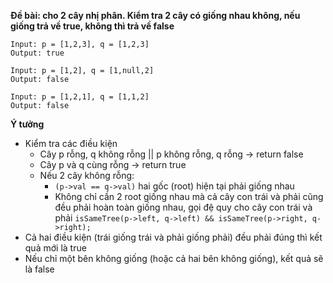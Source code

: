 **Đề bài: cho 2 cây nhị phân. Kiểm tra 2 cây có giống nhau không, nếu giống trả về true, không thì trả về false**
```
Input: p = [1,2,3], q = [1,2,3]
Output: true

Input: p = [1,2], q = [1,null,2]
Output: false

Input: p = [1,2,1], q = [1,1,2]
Output: false
```
**Ý tưởng**
- Kiểm tra các điều kiện
  - Cây p rỗng, q không rỗng || p không rỗng, q rỗng -> return false
  - Cây p và q cùng rỗng -> return true
  - Nếu 2 cây không rỗng:
    - `(p->val == q->val)` hai gốc (root) hiện tại phải giống nhau
    - Không chỉ cần 2 root giống nhau mà cả cây con trái và phải cũng đều phải hoàn toàn giống nhau, gọi đệ quy cho cây con trái và phải
    `isSameTree(p->left, q->left) && isSameTree(p->right, q->right);`
- Cả hai điều kiện (trái giống trái và phải giống phải) đều phải đúng thì kết quả mới là true
- Nếu chỉ một bên không giống (hoặc cả hai bên không giống), kết quả sẽ là false
